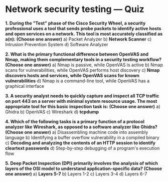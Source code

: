 # Network security testing — Quiz

**1. During the "Test" phase of the Cisco Security Wheel, a security professional uses a tool that sends probe packets to identify active hosts and open services on a network. This tool is most accurately classified as a(n): (Choose one answer)**
a) Packet Analyzer
b) **Network Scanner**
c) Intrusion Prevention System
d) Software Analyzer

**2. What is the primary functional difference between OpenVAS and Nmap, making them complementary tools in a security testing workflow? (Choose one answer)**
a) Nmap is passive, while OpenVAS is active
b) Nmap scans for vulnerabilities, while OpenVAS performs host discovery
c) **Nmap discovers hosts and services, while OpenVAS scans for known vulnerabilities**
d) Nmap is a command-line tool, while OpenVAS has a graphical interface

**3. A security analyst needs to quickly capture and inspect all TCP traffic on port 443 on a server with minimal system resource usage. The most appropriate tool for this basic inspection task is: (Choose one answer)**
a) Ghidra
b) OpenVAS
c) Wireshark
d) **tcpdump**

**4. Which of the following tasks is a primary function of a protocol analyzer like Wireshark, as opposed to a software analyzer like Ghidra? (Choose one answer)**
a) Disassembling machine code into assembly language
b) Identifying a buffer overflow vulnerability in a compiled binary
c) **Decoding and analyzing the contents of an HTTP session to identify cleartext passwords**
d) Step-by-step debugging of a program's execution flow

**5. Deep Packet Inspection (DPI) primarily involves the analysis of which layers of the OSI model to understand application-specific data? (Choose one answer)**
a) **Layers 5-7**
b) Layers 1-2
c) Layers 3-4
d) Layers 6-7
